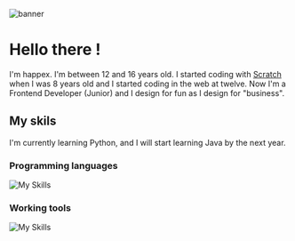 ![banner](banner.png)

Hello there !
=====

I'm happex. I'm between 12 and 16 years old. I started coding with [Scratch](https://scratch.mit.edu) when I was 8 years old and I started coding in the web at twelve. Now I'm a Frontend Developer (Junior) and I design for fun as I design for "business".

My skils
-----
I'm currently learning Python, and I will start learning Java by the next year.

### Programming languages
![My Skills](https://skillicons.dev/icons?i=html,css,js,py,md&perline=8)

### Working tools
![My Skills](https://skillicons.dev/icons?i=nodejs,tailwind,vercel,cloudflare,supabase,firebase,github&perline=8)
